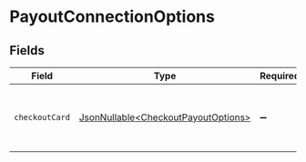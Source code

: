 # PayoutConnectionOptions


## Fields

| Field                                                                                    | Type                                                                                     | Required                                                                                 | Description                                                                              |
| ---------------------------------------------------------------------------------------- | ---------------------------------------------------------------------------------------- | ---------------------------------------------------------------------------------------- | ---------------------------------------------------------------------------------------- |
| `checkoutCard`                                                                           | [JsonNullable\<CheckoutPayoutOptions>](../../models/components/CheckoutPayoutOptions.md) | :heavy_minus_sign:                                                                       | Custom options for `checkout-card` payment service.                                      |